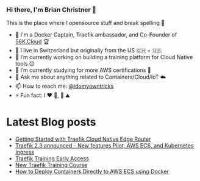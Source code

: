 ### Hi there, I'm Brian Christner 👋
This is the place where I opensource stuff and break spelling :rofl:

- 🐳 I'm a Docker Captain, Traefik ambassador, and Co-Founder of [56K.Cloud](https://56k.cloud) :trophy:
- 📍 I live in Switzerland but originally from the US :switzerland: + :us:
- 🔭 I’m currently working on building a training platform for Cloud Native tools :wink:
- 🌱 I’m currently studying for more AWS certifications :book:
- 💬 Ask me about anything related to Containers/Cloud/IoT :cloud:
- 📫 How to reach me: [@idomyowntricks](https://twitter.com/idomyowntricks)
- ⚡ Fun fact: I :heart: :bicyclist:, :ski: :mountain:

# Latest Blog posts
<!-- BLOG-POST-LIST:START -->
- [Getting Started with Traefik Cloud Native Edge Router](https://dev.to/vegasbrianc/getting-started-with-traefik-cloud-native-edge-router-2hg3)
- [Traefik 2.3 announced - New features Pilot, AWS ECS, and Kubernetes Ingress](https://dev.to/vegasbrianc/traefik-2-3-announced-new-features-pilot-aws-ecs-and-kubernetes-ingress-3h04)
- [Traefik Training Early Access](https://dev.to/vegasbrianc/traefik-training-early-access-4ae4)
- [New Traefik Training Course](https://dev.to/vegasbrianc/new-traefik-training-course-4a36)
- [How to Deploy Containers Directly to AWS ECS using Docker](https://dev.to/vegasbrianc/how-to-deploy-containers-directly-to-aws-ecs-using-docker-57lp)
<!-- BLOG-POST-LIST:END -->
